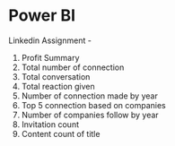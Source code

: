 # Power BI
Linkedin Assignment -
1)	Profit Summary 
2)	Total number of connection 
3)	Total conversation 
4)	Total reaction given 
5)	Number of connection made by year 
6)	Top 5 connection based on companies 
7)	Number of companies follow by year 
8)	Invitation count   
9)	Content count of title 


